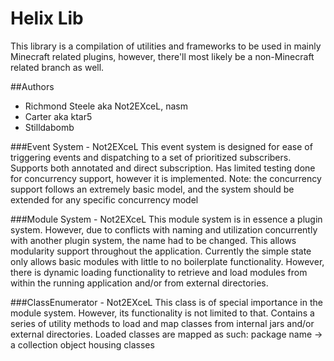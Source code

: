 **Helix Lib**
===================
This library is a compilation of  utilities and frameworks to be used in mainly Minecraft related plugins, however, there'll most likely be a non-Minecraft related branch as well.

##Authors
- Richmond Steele aka Not2EXceL, nasm
- Carter aka ktar5
- Stilldabomb

###Event System - Not2EXceL
This event system is designed for ease of triggering events and dispatching to a set of prioritized subscribers.  
Supports both annotated and direct subscription.
Has limited testing done for concurrency support, however it is implemented.  Note: the concurrency support follows an extremely basic model, and the system should be extended for any specific concurrency model

###Module System - Not2EXceL
This module system is in essence a plugin system.  However, due to conflicts with naming and utilization concurrently with another plugin system, the name had to be changed.
This allows modularity support throughout the application.  Currently the simple state only allows basic modules with little to no boilerplate functionality.  However, there is dynamic loading functionality to retrieve and load modules from within the running application and/or from external directories.

###ClassEnumerator - Not2EXceL
This class is of special importance in the module system.  However, its functionality is not limited to that.
Contains a series of utility methods to load and map classes from internal jars and/or external directories.
Loaded classes are mapped as such: package name -> a collection object housing classes
